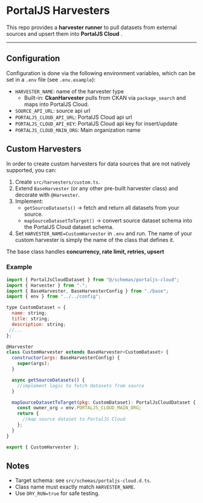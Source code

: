 # PortalJS Harvesters

This repo provides a **harvester runner** to pull datasets from external sources and upsert them into **PortalJS Cloud** .

---

## Configuration

Configuration is done via the following environment variables, which can be set in a `.env` file (see `.env.example`):
- `HARVESTER_NAME`: name of the harvester type
  - Built-in: **CkanHarvester** pulls from CKAN via `package_search` and maps into PortalJS Cloud.
- `SOURCE_API_URL`: source api url
- `PORTALJS_CLOUD_API_URL`: PortalJS Cloud api url
- `PORTALJS_CLOUD_API_KEY`: PortalJS Cloud api key for insert/update
- `PORTALJS_CLOUD_MAIN_ORG`: Main organization name


## Custom Harvesters

In order to create custom harvesters for data sources that are not natively supported, you can:


1. Create `src/harvesters/custom.ts`.
2. Extend `BaseHarvester` (or any other pre-built harvester class) and decorate with `@Harvester`.
3. Implement:
   * `getSourceDatasets()` → fetch and return all datasets from your source.
   * `mapSourceDatasetToTarget()` → convert source dataset schema into the PortalJS Cloud dataset schema.
4. Set `HARVESTER_NAME=CustomHarvester` in `.env` and run. The name of your custom harvester is simply the name of the class that defines it.

The base class handles **concurrency, rate limit, retries, upsert**

### Example

```js
import { PortalJsCloudDataset } from "@/schemas/portaljs-cloud";
import { Harvester } from ".";
import { BaseHarvester, BaseHarvesterConfig } from "./base";
import { env } from "../../config";

type CustomDataset = {
  name: string;
  title: string;
  description: string;
 //...
};

@Harvester
class CustomHarvester extends BaseHarvester<CustomDataset> {
  constructor(args: BaseHarvesterConfig) {
    super(args);
  }

  async getSourceDatasets() {
    //implement logic to fetch datasets from source
  }

  mapSourceDatasetToTarget(pkg: CustomDataset): PortalJsCloudDataset {
    const owner_org = env.PORTALJS_CLOUD_MAIN_ORG;
    return {
      //map source dataset to PortalJS Cloud
    };
  }
}

export { CustomHarvester };

```

## Notes
* Target schema: see `src/schemas/portaljs-cloud.d.ts`.
* Class name must exactly match `HARVESTER_NAME`.
* Use `DRY_RUN=true` for safe testing.

